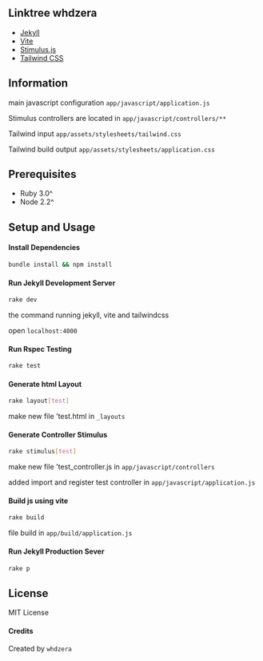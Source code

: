 ## Linktree whdzera

- [Jekyll](https://jekyllrb.com/)
- [Vite](https://vite.dev/)
- [Stimulus.js](https://stimulus.hotwired.dev/)
- [Tailwind CSS](https://tailwindcss.com/)

## Information

main javascript configuration `app/javascript/application.js`

Stimulus controllers are located in `app/javascript/controllers/**`

Tailwind input `app/assets/stylesheets/tailwind.css`

Tailwind build output `app/assets/stylesheets/application.css`

## Prerequisites

- Ruby 3.0^
- Node 2.2^

## Setup and Usage

#### Install Dependencies

```bash
bundle install && npm install
```

#### Run Jekyll Development Server

```bash
rake dev
```

the command running jekyll, vite and tailwindcss

open `localhost:4000`

#### Run Rspec Testing

```bash
rake test
```

#### Generate html Layout

```bash
rake layout[test]
```

make new file 'test.html in `_layouts`

#### Generate Controller Stimulus

```bash
rake stimulus[test]
```

make new file 'test_controller.js in `app/javascript/controllers`

added import and register test controller in `app/javascript/application.js`

#### Build js using vite

```bash
rake build
```

file build in `app/build/application.js`

#### Run Jekyll Production Sever

```bash
rake p
```

## License

MIT License

#### Credits

Created by `whdzera`
